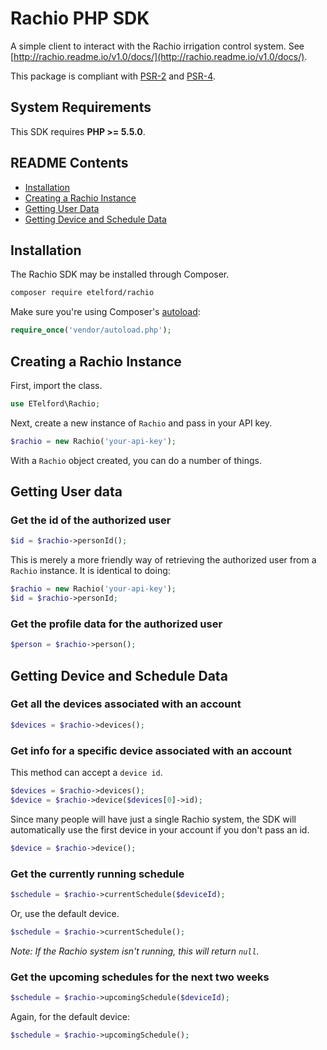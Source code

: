 # Rachio PHP SDK

A simple client to interact with the Rachio irrigation control system. See
[http://rachio.readme.io/v1.0/docs/](http://rachio.readme.io/v1.0/docs/).

This package is compliant with [PSR-2] and [PSR-4].

[PSR-2]: https://github.com/php-fig/fig-standards/blob/master/accepted/PSR-2-coding-style-guide.md
[PSR-4]: https://github.com/php-fig/fig-standards/blob/master/accepted/PSR-4-autoloader.md

## System Requirements


This SDK requires **PHP >= 5.5.0**.

## README Contents


* [Installation](#install)
* [Creating a Rachio Instance](#start)
* [Getting User Data](#user-data)
* [Getting Device and Schedule Data](#device-schedule-data)


<a name="install"/>

## Installation

The Rachio SDK may be installed through Composer.

```bash
composer require etelford/rachio
```

Make sure you're using Composer's [autoload](https://getcomposer.org/doc/00-intro.md#autoloading):

```php
require_once('vendor/autoload.php');
```

<a name="start">

## Creating a Rachio Instance

First, import the class.

```php
use ETelford\Rachio;
```

Next, create a new instance of `Rachio` and pass in your API key.

```php
$rachio = new Rachio('your-api-key');
```

With a `Rachio` object created, you can do a number of things.


<a name="user-data">

## Getting User data

### Get the id of the authorized user

```php
$id = $rachio->personId();
```

This is merely a more friendly way of retrieving the authorized user from a
`Rachio` instance. It is identical to doing:

```php
$rachio = new Rachio('your-api-key');
$id = $rachio->personId;
```

### Get the profile data for the authorized user

```php
$person = $rachio->person();
```

<a name="device-schedule-data">

## Getting Device and Schedule Data

### Get all the devices associated with an account

```php
$devices = $rachio->devices();
```

### Get info for a specific device associated with an account

This method can accept a `device id`.

```php
$devices = $rachio->devices();
$device = $rachio->device($devices[0]->id);
```

Since many people will have just a single Rachio system, the SDK will automatically use the first device in your account if you don't pass an id.

```php
$device = $rachio->device();
```

### Get the currently running schedule

```php
$schedule = $rachio->currentSchedule($deviceId);
```

Or, use the default device.

```php
$schedule = $rachio->currentSchedule();
```

_Note: If the Rachio system isn't running, this will return `null`._

### Get the upcoming schedules for the next two weeks

```php
$schedule = $rachio->upcomingSchedule($deviceId);
```

Again, for the default device:

```php
$schedule = $rachio->upcomingSchedule();
```
